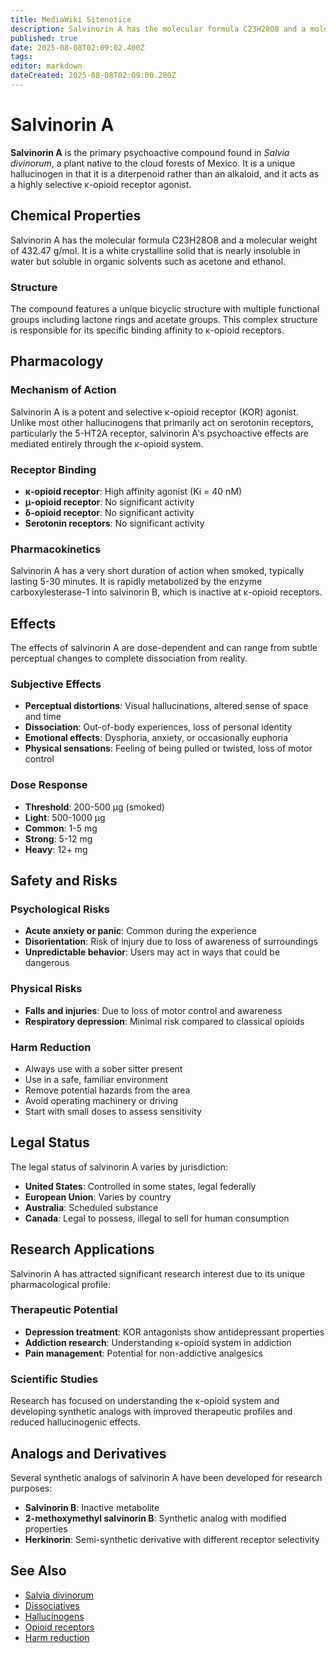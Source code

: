 ```yaml
---
title: MediaWiki Sitenotice
description: Salvinorin A has the molecular formula C23H28O8 and a molecular weight of 432.47 g/mol. It is a white crystalline solid that is nearly insoluble in water but...
published: true
date: 2025-08-08T02:09:02.400Z
tags: 
editor: markdown
dateCreated: 2025-08-08T02:09:00.280Z
---
```


# Salvinorin A

**Salvinorin A** is the primary psychoactive compound found in *Salvia divinorum*, a plant native to the cloud forests of Mexico. It is a unique hallucinogen in that it is a diterpenoid rather than an alkaloid, and it acts as a highly selective κ-opioid receptor agonist.

## Chemical Properties

Salvinorin A has the molecular formula C23H28O8 and a molecular weight of 432.47 g/mol. It is a white crystalline solid that is nearly insoluble in water but soluble in organic solvents such as acetone and ethanol.

### Structure

The compound features a unique bicyclic structure with multiple functional groups including lactone rings and acetate groups. This complex structure is responsible for its specific binding affinity to κ-opioid receptors.

## Pharmacology

### Mechanism of Action

Salvinorin A is a potent and selective κ-opioid receptor (KOR) agonist. Unlike most other hallucinogens that primarily act on serotonin receptors, particularly the 5-HT2A receptor, salvinorin A's psychoactive effects are mediated entirely through the κ-opioid system.

### Receptor Binding

- **κ-opioid receptor**: High affinity agonist (Ki = 40 nM)
- **μ-opioid receptor**: No significant activity
- **δ-opioid receptor**: No significant activity
- **Serotonin receptors**: No significant activity

### Pharmacokinetics

Salvinorin A has a very short duration of action when smoked, typically lasting 5-30 minutes. It is rapidly metabolized by the enzyme carboxylesterase-1 into salvinorin B, which is inactive at κ-opioid receptors.

## Effects

The effects of salvinorin A are dose-dependent and can range from subtle perceptual changes to complete dissociation from reality.

### Subjective Effects

- **Perceptual distortions**: Visual hallucinations, altered sense of space and time
- **Dissociation**: Out-of-body experiences, loss of personal identity
- **Emotional effects**: Dysphoria, anxiety, or occasionally euphoria
- **Physical sensations**: Feeling of being pulled or twisted, loss of motor control

### Dose Response

- **Threshold**: 200-500 μg (smoked)
- **Light**: 500-1000 μg
- **Common**: 1-5 mg
- **Strong**: 5-12 mg
- **Heavy**: 12+ mg

## Safety and Risks

### Psychological Risks

- **Acute anxiety or panic**: Common during the experience
- **Disorientation**: Risk of injury due to loss of awareness of surroundings
- **Unpredictable behavior**: Users may act in ways that could be dangerous

### Physical Risks

- **Falls and injuries**: Due to loss of motor control and awareness
- **Respiratory depression**: Minimal risk compared to classical opioids

### Harm Reduction

- Always use with a sober sitter present
- Use in a safe, familiar environment
- Remove potential hazards from the area
- Avoid operating machinery or driving
- Start with small doses to assess sensitivity

## Legal Status

The legal status of salvinorin A varies by jurisdiction:

- **United States**: Controlled in some states, legal federally
- **European Union**: Varies by country
- **Australia**: Scheduled substance
- **Canada**: Legal to possess, illegal to sell for human consumption

## Research Applications

Salvinorin A has attracted significant research interest due to its unique pharmacological profile:

### Therapeutic Potential

- **Depression treatment**: KOR antagonists show antidepressant properties
- **Addiction research**: Understanding κ-opioid system in addiction
- **Pain management**: Potential for non-addictive analgesics

### Scientific Studies

Research has focused on understanding the κ-opioid system and developing synthetic analogs with improved therapeutic profiles and reduced hallucinogenic effects.

## Analogs and Derivatives

Several synthetic analogs of salvinorin A have been developed for research purposes:

- **Salvinorin B**: Inactive metabolite
- **2-methoxymethyl salvinorin B**: Synthetic analog with modified properties
- **Herkinorin**: Semi-synthetic derivative with different receptor selectivity

## See Also

- [Salvia divinorum](/en/salvia-divinorum)
- [Dissociatives](/en/dissociatives)
- [Hallucinogens](/en/guides/hallucinogens)
- [Opioid receptors](/en/opioid-receptors)
- [Harm reduction](/en/harm-reduction)